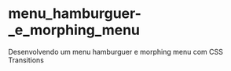 # menu_hamburguer-_e_morphing_menu
Desenvolvendo um menu hamburguer e morphing menu com CSS Transitions

